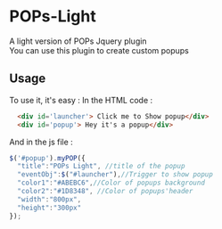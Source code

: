 # POPs-Light
 
A light version of POPs Jquery plugin  
You can use this plugin to create custom popups 
## Usage

To use it, it's easy : 
  In the HTML code :
  ```html
    <div id='launcher'> Click me to Show popup</div>
    <div id='popup'> Hey it's a popup</div>
  ```
  
  And in the js file : 
```js
$('#popup').myPOP({  
  "title":"POPs Light", //title of the popup  
  "eventObj":$("#launcher"),//Trigger to show popup  
  "color1":"#ABEBC6",//Color of popups background  
  "color2":"#1D8348", //Color of popups'header
  "width":"800px",  
  "height":"300px"
});
```
